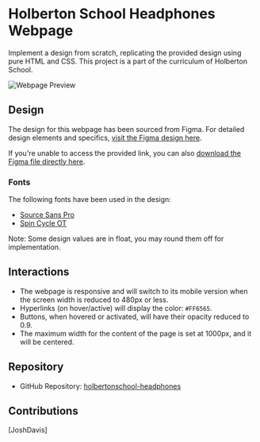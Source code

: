 # Holberton School Headphones Webpage

Implement a design from scratch, replicating the provided design using pure HTML and CSS. This project is a part of the curriculum of Holberton School.

![Webpage Preview](path-to-preview-image-if-any)

## Design

The design for this webpage has been sourced from Figma. For detailed design elements and specifics, [visit the Figma design here](link-to-figma-design).

If you're unable to access the provided link, you can also [download the Figma file directly here](link-to-figma-file-download).

### Fonts

The following fonts have been used in the design:

- [Source Sans Pro](link-to-source-sans-pro)
- [Spin Cycle OT](link-to-spin-cycle-ot)

Note: Some design values are in float, you may round them off for implementation.

## Interactions

- The webpage is responsive and will switch to its mobile version when the screen width is reduced to 480px or less.
- Hyperlinks (on hover/active) will display the color: `#FF6565`.
- Buttons, when hovered or activated, will have their opacity reduced to 0.9.
- The maximum width for the content of the page is set at 1000px, and it will be centered.

## Repository

- GitHub Repository: [holbertonschool-headphones](https://github.com/JD037/holbertonschool-headphones)

## Contributions

[JoshDavis]

